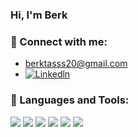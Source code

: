 ### Hi, I'm Berk
### 📩 Connect with me:
-  berktasss20@gmail.com
- [<img alt="Linkedln" src="https://img.shields.io/badge/LinkedIn-0077B5?style=for-the-badge&logo=linkedin&logoColor=white" />](https://www.linkedin.com/in/berk-ta%C5%9F-22b9801b5/)
  
### 🔧 Languages and Tools:
<p>
  
</p>
<p>
  <img src="https://img.shields.io/badge/Java-ED8B00?style=for-the-badge&logo=java&logoColor=white" />
  <img src="https://img.shields.io/badge/-SPR%C4%B0NG%20BOOT-brightgreen?style=for-the-badge&logo=springboot.svg" />
  <img src="https://img.shields.io/badge/RESTFUL-AP%C4%B0-green" />
 <img src="https://img.shields.io/badge/-restassured-orangered" />
  <img src="https://img.shields.io/badge/-junittest-blueviolet" />
 <img src="https://img.shields.io/badge/-microservices-blue" />
 
 
 
</p>
<br />



<br />
<br />
